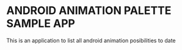 # ANDROID ANIMATION PALETTE SAMPLE APP
This is an application to list all android animation posibilities to date
